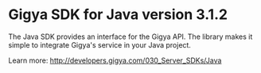 Gigya SDK for Java version 3.1.2
===================================
The Java SDK provides an interface for the Gigya API.
The library makes it simple to integrate Gigya's service in your Java project.

Learn more: http://developers.gigya.com/030_Server_SDKs/Java
